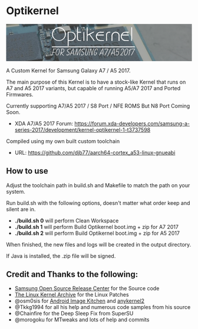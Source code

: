 # Optikernel

![Optikernel Logo](https://github.com/Exynos7880/OptiKernel/blob/build/optikernel/logo.png?raw=true)

A Custom Kernel for Samsung Galaxy A7 / A5 2017.

The main purpose of this Kernel is to have a stock-like Kernel that runs on A7 and A5 2017
variants, but capable of running A5/A7 2017 and Ported Firmwares.


Currently supporting A7/A5 2017 / S8 Port / NFE ROMS But N8 Port Coming Soon.


* XDA A7/A5 2017 Forum: https://forum.xda-developers.com/samsung-a-series-2017/development/kernel-optikernel-1-t3737598


Compiled using my own built custom toolchain

* URL: https://github.com/djb77/aarch64-cortex_a53-linux-gnueabi

## How to use
Adjust the toolchain path in build.sh and Makefile to match the path on your system. 

Run build.sh with the following options, doesn't matter what order keep and silent are in.

-	**./build.sh 0** will perform Clean Workspace
-	**./build.sh 1** will perform Build Optikernel boot.img + zip for A7 2017
-	**./build.sh 2** will perform Build Optikernel boot.img + zip for A5 2017

When finished, the new files and logs will be created in the output directory.

If Java is installed, the .zip file will be signed.


## Credit and Thanks to the following:
- [Samsung Open Source Release Center](http://opensource.samsung.com) for the Source code
- [The Linux Kernel Archive](https://www.kernel.org) for the Linux Patches
- @osm0sis for [Android Image Kitchen](https://github.com/osm0sis/Android-Image-Kitchen/tree/AIK-Linux) and [anykernel2](https://github.com/osm0sis/AnyKernel2)
- @Tkkg1994 for all his help and numerous code samples from his source
- @Chainfire for the Deep Sleep Fix from SuperSU
- @morogoku for MTweaks and lots of help and commits

